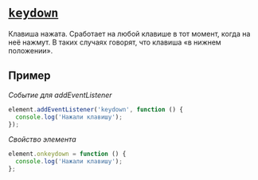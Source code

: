 # [`keydown`](../index.md)

Клавиша нажата. Сработает на любой клавише в тот момент, когда на неё нажмут. В таких случаях говорят, что клавиша «в нижнем положении».

## Пример

_Событие для addEventListener_

```js
element.addEventListener('keydown', function () {
  console.log('Нажали клавишу');
});
```

_Свойство элемента_

```js
element.onkeydown = function () {
  console.log('Нажали клавишу');
};
```
